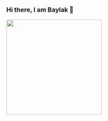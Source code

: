 ### Hi there, I am Baylak 👋

<img src="[[[/images/output/video1.gif](https://user-images.githubusercontent.com/56039676/211144675-362918a8-b5ed-48cb-bb5e-fe5b3b02a3d1.gif)](https://user-images.githubusercontent.com/56039676/211144675-362918a8-b5ed-48cb-bb5e-fe5b3b02a3d1.gif)](https://user-images.githubusercontent.com/56039676/211144675-362918a8-b5ed-48cb-bb5e-fe5b3b02a3d1.gif)" width="250" height="250"/>
